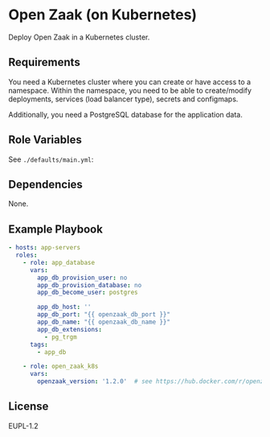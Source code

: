 Open Zaak (on Kubernetes)
=========================

Deploy Open Zaak in a Kubernetes cluster.

Requirements
------------

You need a Kubernetes cluster where you can create or have access to a namespace. Within
the namespace, you need to be able to create/modify deployments, services (load balancer
type), secrets and configmaps.

Additionally, you need a PostgreSQL database for the application data.

Role Variables
--------------

See `./defaults/main.yml`:

Dependencies
------------

None.

Example Playbook
----------------

```yaml
- hosts: app-servers
  roles:
    - role: app_database
      vars:
        app_db_provision_user: no
        app_db_provision_database: no
        app_db_become_user: postgres

        app_db_host: ''
        app_db_port: "{{ openzaak_db_port }}"
        app_db_name: "{{ openzaak_db_name }}"
        app_db_extensions:
          - pg_trgm
      tags:
        - app_db

    - role: open_zaak_k8s
      vars:
        openzaak_version: '1.2.0'  # see https://hub.docker.com/r/openzaak/open-zaak/tags
```

License
-------

EUPL-1.2
